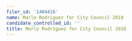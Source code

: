 ```yaml
---
filer_id: '1404416'
name: Marlo Rodriguez for City Council 2018
candidate_controlled_id: ''
title: Marlo Rodriguez for City Council 2018
---
```

